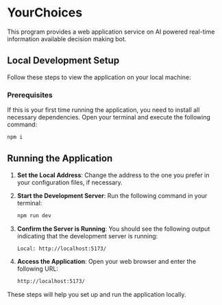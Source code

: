 # YourChoices
This program provides a web application service on AI powered real-time information available decision making bot. 

## Local Development Setup

Follow these steps to view the application on your local machine:

### Prerequisites

If this is your first time running the application, you need to install all necessary dependencies. Open your terminal and execute the following command:

```bash
npm i
```
## Running the Application

1. **Set the Local Address**: Change the address to the one you prefer in your configuration files, if necessary.

2. **Start the Development Server**: Run the following command in your terminal:

   ```bash
   npm run dev
   ```
3. **Confirm the Server is Running**: You should see the following output indicating that the development server is running:

   ```bash
   Local: http://localhost:5173/
   ```
4. **Access the Application**: Open your web browser and enter the following URL:

   ```bash
   http://localhost:5173/
   ```

These steps will help you set up and run the application locally.
